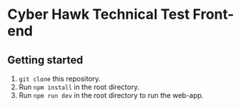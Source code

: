 # Cyber Hawk Technical Test Front-end

## Getting started

1. `git clone` this repository.
2. Run `npm install` in the root directory.
3. Run `npm run dev` in the root directory to run the web-app.

